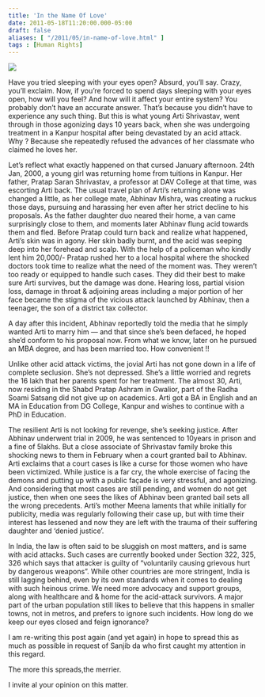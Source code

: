 ```yaml
---
title: 'In the Name Of Love'
date: 2011-05-18T11:20:00.000-05:00
draft: false
aliases: [ "/2011/05/in-name-of-love.html" ]
tags : [Human Rights]
---
```


[![](http://www.socialf5.com/blog/wp-content/uploads/2011/05/lovehurts.jpg)](http://www.socialf5.com/blog/wp-content/uploads/2011/05/lovehurts.jpg)

  

Have you tried sleeping with your eyes open? Absurd, you’ll say. Crazy, you’ll exclaim. Now, if you’re forced to spend days sleeping with your eyes open, how will you feel? And how will it affect your entire system? You probably don’t have an accurate answer. That’s because you didn’t have to experience any such thing. But this is what young Arti Shrivastav, went through in those agonizing days 10 years back, when she was undergoing treatment in a Kanpur hospital after being devastated by an acid attack. Why ? Because she repeatedly refused the advances of her classmate who claimed he loves her.

Let’s reflect what exactly happened on that cursed January afternoon. 24th Jan, 2000, a young girl was returning home from tuitions in Kanpur. Her father, Pratap Saran Shrivastav, a professor at DAV College at that time, was escorting Arti back. The usual travel plan of Arti’s returning alone was changed a little, as her college mate, Abhinav Mishra, was creating a ruckus those days, pursuing and harassing her even after her strict decline to his proposals. As the father daughter duo neared their home, a van came surprisingly close to them, and moments later Abhinav flung acid towards them and fled. Before Pratap could turn back and realize what happened, Arti’s skin was in agony. Her skin badly burnt, and the acid was seeping deep into her forehead and scalp. With the help of a policeman who kindly lent him 20,000/- Pratap rushed her to a local hospital where the shocked doctors took time to realize what the need of the moment was. They weren’t too ready or equipped to handle such cases. They did their best to make sure Arti survives, but the damage was done. Hearing loss, partial vision loss, damage in throat & adjoining areas including a major portion of her face became the stigma of the vicious attack launched by Abhinav, then a teenager, the son of a district tax collector.

A day after this incident, Abhinav reportedly told the media that he simply wanted Arti to marry him — and that since she’s been defaced, he hoped she’d conform to his proposal now. From what we know, later on he pursued an MBA degree, and has been married too. How convenient !!

Unlike other acid attack victims, the jovial Arti has not gone down in a life of complete seclusion. She’s not depressed. She’s a little worried and regrets the 16 lakh that her parents spent for her treatment. The almost 30, Arti, now residing in the Shabd Pratap Ashram in Gwalior, part of the Radha Soami Satsang did not give up on academics. Arti got a BA in English and an MA in Education from DG College, Kanpur and wishes to continue with a PhD in Education.

The resilient Arti is not looking for revenge, she’s seeking justice. After Abhinav underwent trial in 2009, he was sentenced to 10years in prison and a fine of 5lakhs. But a close associate of Shrivastav family broke this shocking news to them in February when a court granted bail to Abhinav. Arti exclaims that a court cases is like a curse for those women who have been victimized. While justice is a far cry, the whole exercise of facing the demons and putting up with a public façade is very stressful, and agonizing. And considering that most cases are still pending, and women do not get justice, then when one sees the likes of Abhinav been granted bail sets all the wrong precedents. Arti’s mother Meena laments that while initially for publicity, media was regularly following their case up, but with time their interest has lessened and now they are left with the trauma of their suffering daughter and ‘denied justice’.

In India, the law is often said to be sluggish on most matters, and is same with acid attacks. Such cases are currently booked under Section 322, 325, 326 which says that attacker is guilty of “voluntarily causing grievous hurt by dangerous weapons”. While other countries are more stringent, India is still lagging behind, even by its own standards when it comes to dealing with such heinous crime. We need more advocacy and support groups, along with healthcare and & home for the acid-attack survivors. A major part of the urban population still likes to believe that this happens in smaller towns, not in metros, and prefers to ignore such incidents. How long do we keep our eyes closed and feign ignorance?

I am re-writing this post again (and yet again) in hope to spread this as much as possible in request of Sanjib da who first caught my attention in this regard.

  

The more this spreads,the merrier.

I invite al your opinion on this matter.